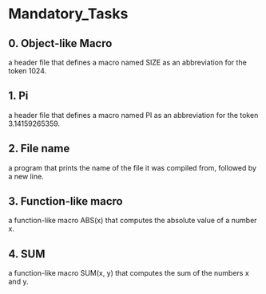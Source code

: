 <h1> Mandatory_Tasks </h1>

## 0. Object-like Macro
a header file that defines a macro named SIZE as an abbreviation for the token 1024.
## 1. Pi
a header file that defines a macro named PI as an abbreviation for the token 3.14159265359.
## 2. File name
a program that prints the name of the file it was compiled from, followed by a new line.
## 3. Function-like macro
a function-like macro ABS(x) that computes the absolute value of a number x.
## 4. SUM
a function-like macro SUM(x, y) that computes the sum of the numbers x and y.
